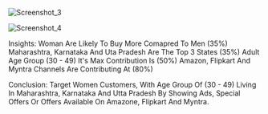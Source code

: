 ![Screenshot_3](https://github.com/moholomokhobo/microsoftexcel/assets/113181986/c472b575-8df6-4dc2-8b1e-ffde5ef446b9)



![Screenshot_4](https://github.com/moholomokhobo/microsoftexcel/assets/113181986/165fb07d-9b58-4ac1-82ef-a477c164042b)

Insights: 
Woman Are Likely To Buy More Comapred To Men (35%)
Maharashtra, Karnataka And Uta Pradesh Are The Top 3 States (35%)
Adult Age Group (30 - 49) It's Max Contribution Is (50%)
Amazon, Flipkart And Myntra Channels Are Contributing At (80%)

Conclusion:
Target Women Customers, With Age Group Of (30 - 49) 
Living In Maharashtra, Karnataka And Utta Pradesh By Showing
Ads, Special Offers Or Offers Available On Amazone, Flipkart And Myntra.
